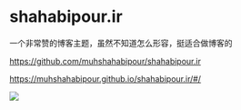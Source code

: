 # shahabipour.ir
一个非常赞的博客主题，虽然不知道怎么形容，挺适合做博客的

https://github.com/muhshahabipour/shahabipour.ir

https://muhshahabipour.github.io/shahabipour.ir/#/

![](https://pic.superbed.cn/item/5c7ce20c3a213b041728417e)
